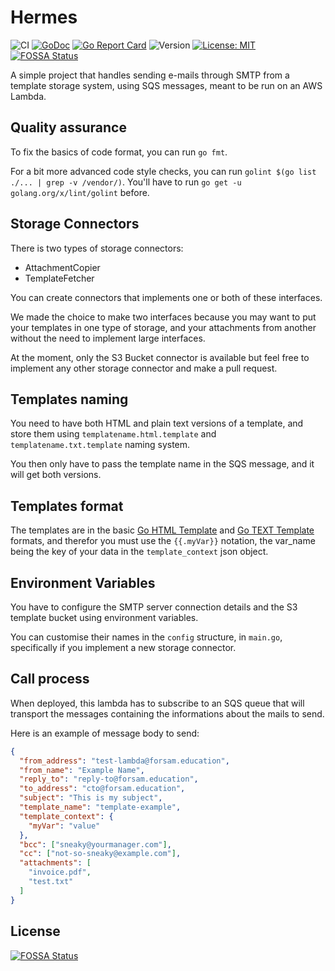 # Hermes

![CI](https://github.com/forsam-education/hermes/workflows/CI/badge.svg)
[![GoDoc](https://godoc.org/github.com/forsam-education/hermes?status.svg)](https://godoc.org/github.com/forsam-education/hermes)
[![Go Report Card](https://goreportcard.com/badge/github.com/forsam-education/hermes)](https://goreportcard.com/report/github.com/forsam-education/hermes)
![Version](https://img.shields.io/github/tag/forsam-education/hermes?color=blue&label=version)
[![License: MIT](https://img.shields.io/badge/License-MIT-yellow.svg)](LICENSE)
[![FOSSA Status](https://app.fossa.io/api/projects/git%2Bgithub.com%2Fforsam-education%2Fhermes.svg?type=shield)](https://app.fossa.io/projects/git%2Bgithub.com%2Fforsam-education%2Fhermes?ref=badge_shield)

A simple project that handles sending e-mails through SMTP from a template storage system, using SQS messages, meant to be run on an AWS Lambda.

## Quality assurance

To fix the basics of code format, you can run `go fmt`.

For a bit more advanced code style checks, you can run `golint $(go list ./... | grep -v /vendor/)`. You'll have to run `go get -u golang.org/x/lint/golint` before.

## Storage Connectors

There is two types of storage connectors:

- AttachmentCopier
- TemplateFetcher

You can create connectors that implements one or both of these interfaces.

We made the choice to make two interfaces because you may want to put your templates in one type of storage, and your attachments from another without the need to implement large interfaces.

At the moment, only the S3 Bucket connector is available but feel free to implement any other storage connector and make a pull request.

## Templates naming

You need to have both HTML and plain text versions of a template, and store them using `templatename.html.template` and `templatename.txt.template` naming system.

You then only have to pass the template name in the SQS message, and it will get both versions.

## Templates format

The templates are in the basic [Go HTML Template](https://golang.org/pkg/html/template/) and [Go TEXT Template](https://golang.org/pkg/text/template/) formats, and therefor you must use the `{{.myVar}}` notation, the var_name being the key of your data in the `template_context` json object.

## Environment Variables

You have to configure the SMTP server connection details and the S3 template bucket using environment variables.

You can customise their names in the `config` structure, in `main.go`, specifically if you implement a new storage connector.

## Call process

When deployed, this lambda has to subscribe to an SQS queue that will transport the messages containing the informations about the mails to send.

Here is an example of message body to send:

```json
{
  "from_address": "test-lambda@forsam.education",
  "from_name": "Example Name",
  "reply_to": "reply-to@forsam.education",
  "to_address": "cto@forsam.education",
  "subject": "This is my subject",
  "template_name": "template-example",
  "template_context": {
    "myVar": "value"
  },
  "bcc": ["sneaky@yourmanager.com"],
  "cc": ["not-so-sneaky@example.com"],
  "attachments": [
    "invoice.pdf",
    "test.txt"
  ]
}
```

## License

[![FOSSA Status](https://app.fossa.io/api/projects/git%2Bgithub.com%2Fforsam-education%2Fhermes.svg?type=large)](https://app.fossa.io/projects/git%2Bgithub.com%2Fforsam-education%2Fhermes?ref=badge_large)